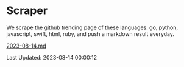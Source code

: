 # Scraper

We scrape the github trending page of these languages: go, python, javascript, swift, html, ruby, and push a markdown result everyday.

[2023-08-14.md](https://github.com/henson/Scraper/blob/master/2023-08-14.md)

Last Updated: 2023-08-14 00:00:12